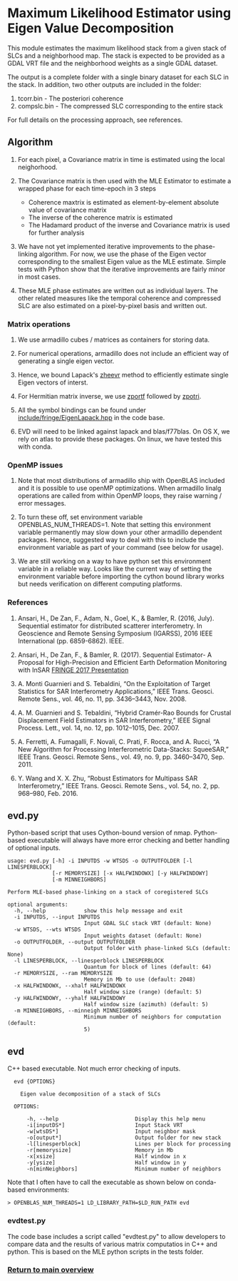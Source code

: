 # Maximum Likelihood Estimator using Eigen Value Decomposition

This module estimates the maximum likelihood stack from a given stack of SLCs and a neighborhood map. The stack is expected to be provided as a GDAL VRT file and the neighborhood weights as a single GDAL dataset. 

The output is a complete folder with a single binary dataset for each SLC in the stack. In addition, two other outputs are included in the folder:

1) tcorr.bin - The posteriori coherence
2) compslc.bin - The compressed SLC corresponding to the entire stack


For full details on the processing approach, see references.

## Algorithm

1. For each pixel, a Covariance matrix in time is estimated using the local neighorhood.

2. The Covariance matrix is then used with the MLE Estimator to estimate a wrapped phase for each time-epoch in 3 steps
    - Coherence maxtrix is estimated as element-by-element absolute value of covariance matrix
    - The inverse of the coherence matrix is estimated
    - The Hadamard product of the inverse and Covariance matrix is used for further analysis

3. We have not yet implemented iterative improvements to the phase-linking algorithm. For now, we use the phase of the Eigen vector corresponding to the smallest Eigen value as the MLE estimate. Simple tests with Python show that the iterative improvements are fairly minor in most cases.

4. These MLE phase estimates are written out as individual layers. The other related measures like the temporal coherence and compressed SLC are also estimated on a pixel-by-pixel basis and written out.


### Matrix operations

1. We use armadillo cubes / matrices as containers for storing data.

2. For numerical operations, armadillo does not include an efficient way of generating a single eigen vector.

3. Hence, we bound Lapack's [zheevr](http://www.netlib.org/lapack/explore-html/d9/dd2/zheevr_8f.html) method to efficiently estimate single Eigen vectors of interst. 

4. For Hermitian matrix inverse, we use [zportf](http://www.netlib.org/lapack/explore-3.1.1-html/zpotrf.f.html) followed by [zpotri](http://www.netlib.org/lapack/explore-3.1.1-html/zpotri.f.html).

5. All the symbol bindings can be found under [include/fringe/EigenLapack.hpp](../../../include/cstamps/EigenLapack.hpp) in the code base. 

6. EVD will need to be linked against lapack and blas/f77blas. On OS X, we rely on atlas to provide these packages. On linux, we have tested this with conda. 


### OpenMP issues

1. Note that most distributions of armadillo ship with OpenBLAS included and it is possible to use openMP optimizations. When armadillo linalg operations are called from within OpenMP loops, they raise warning / error messages. 

2. To turn these off, set environment variable OPENBLAS_NUM_THREADS=1. Note that setting this environment variable permanently may slow down your other armadillo dependent packages. Hence, suggested way to deal with this to include the environment variable as part of your command (see below for usage).

3. We are still working on a way to have python set this environment variable in a reliable way. Looks like the current way of setting the environment variable before importing the cython bound library works but needs verification on different computing platforms.


### References

1. Ansari, H., De Zan, F., Adam, N., Goel, K., & Bamler, R. (2016, July). Sequential estimator for distributed scatterer interferometry. In Geoscience and Remote Sensing Symposium (IGARSS), 2016 IEEE International (pp. 6859-6862). IEEE.

2. Ansari, H., De Zan, F., & Bamler, R. (2017). Sequential Estimator- A Proposal for High-Precision and Efficient Earth Deformation Monitoring with InSAR [FRINGE 2017 Presentation](http://fringe2017.esa.int/files/presentation324.pdf) 

3. A. Monti Guarnieri and S. Tebaldini, “On the Exploitation of Target Statistics for SAR Interferometry Applications,” IEEE Trans. Geosci. Remote Sens., vol. 46, no. 11, pp. 3436–3443, Nov. 2008.

4. A. M. Guarnieri and S. Tebaldini, “Hybrid Cramér-Rao Bounds for Crustal Displacement Field Estimators in SAR Interferometry,” IEEE Signal Process. Lett., vol. 14, no. 12, pp. 1012–1015, Dec. 2007.

5. A. Ferretti, A. Fumagalli, F. Novali, C. Prati, F. Rocca, and A. Rucci, “A New Algorithm for Processing Interferometric Data-Stacks: SqueeSAR,” IEEE Trans. Geosci. Remote Sens., vol. 49, no. 9, pp. 3460–3470, Sep. 2011.

6. Y. Wang and X. X. Zhu, “Robust Estimators for Multipass SAR Interferometry,” IEEE Trans. Geosci. Remote Sens., vol. 54, no. 2, pp. 968–980, Feb. 2016.


## evd.py 

Python-based script that uses Cython-bound version of nmap.
Python-based executable will always have more error checking and better handling of optional inputs. 

```
usage: evd.py [-h] -i INPUTDS -w WTSDS -o OUTPUTFOLDER [-l LINESPERBLOCK]
              [-r MEMORYSIZE] [-x HALFWINDOWX] [-y HALFWINDOWY]
              [-m MINNEIGHBORS]

Perform MLE-based phase-linking on a stack of coregistered SLCs

optional arguments:
  -h, --help            show this help message and exit
  -i INPUTDS, --input INPUTDS
                        Input GDAL SLC stack VRT (default: None)
  -w WTSDS, --wts WTSDS
                        Input weights dataset (default: None)
  -o OUTPUTFOLDER, --output OUTPUTFOLDER
                        Output folder with phase-linked SLCs (default: None)
  -l LINESPERBLOCK, --linesperblock LINESPERBLOCK
                        Quantum for block of lines (default: 64)
  -r MEMORYSIZE, --ram MEMORYSIZE
                        Memory in Mb to use (default: 2048)
  -x HALFWINDOWX, --xhalf HALFWINDOWX
                        Half window size (range) (default: 5)
  -y HALFWINDOWY, --yhalf HALFWINDOWY
                        Half window size (azimuth) (default: 5)
  -m MINNEIGHBORS, --minneigh MINNEIGHBORS
                        Minimum number of neighbors for computation (default:
                        5)
```



## evd

C++ based executable. Not much error checking of inputs.

```
  evd {OPTIONS}

    Eigen value decomposition of a stack of SLCs

  OPTIONS:

      -h, --help                        Display this help menu
      -i[inputDS*]                      Input Stack VRT
      -w[wtsDS*]                        Input neighbor mask
      -o[output*]                       Output folder for new stack
      -l[linesperblock]                 Lines per block for processing
      -r[memorysize]                    Memory in Mb
      -x[xsize]                         Half window in x
      -y[ysize]                         Half window in y
      -n[minNeighbors]                  Minimum number of neighbors
```


Note that I often have to call the executable as shown below on conda-based environments:

```
> OPENBLAS_NUM_THREADS=1 LD_LIBRARY_PATH=$LD_RUN_PATH evd
```

### evdtest.py

The code base includes a script called "evdtest.py" to allow developers to compare data and the results of various matrix computatios in C++ and python. This is based on the MLE python scripts in the tests folder.


### [Return to main overview](../../../README.md)

